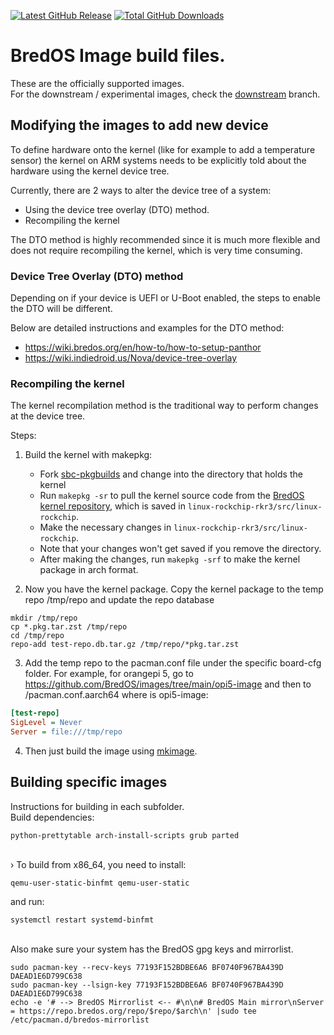 
[![Latest GitHub Release](https://img.shields.io/github/release/BredOS/images.svg?label=Latest%20Release)](https://github.com/BredOS/images/releases/latest)
[![Total GitHub Downloads](https://img.shields.io/github/downloads/BredOS/images/total.svg?&color=E95420&label=Total%20Downloads)](https://github.com/BredOS/images/releases)

# BredOS Image build files.

These are the officially supported images.</br>
For the downstream / experimental images, check the [downstream](https://github.com/BredOS/images/tree/downstream) branch.</br>

## Modifying the images to add new device
To define hardware onto the kernel (like for example to add a temperature sensor) the kernel on ARM systems needs to be explicitly told about the hardware using the kernel device tree.

Currently, there are 2 ways to alter the device tree of a system:
 - Using the device tree overlay (DTO) method.
 - Recompiling the kernel

The DTO method is highly recommended since it is much more flexible and does not require recompiling the kernel, which is very time consuming.

### Device Tree Overlay (DTO) method
Depending on if your device is UEFI or U-Boot enabled, the steps to enable the DTO will be different.

Below are detailed instructions and examples for the DTO method:
 - https://wiki.bredos.org/en/how-to/how-to-setup-panthor
 - https://wiki.indiedroid.us/Nova/device-tree-overlay


### Recompiling the kernel
The kernel recompilation method is the traditional way to perform changes at the device tree.

Steps:
1. Build the kernel with makepkg:
    - Fork [sbc-pkgbuilds](https://github.com/BredOS/sbc-pkgbuilds/tree/main) and change into the directory that holds the kernel
    - Run `makepkg -sr` to pull the kernel source code from the [BredOS kernel repository](https://github.com/BredOS/linux-rockchip), which is saved in `linux-rockchip-rkr3/src/linux-rockchip`.
    - Make the necessary changes in `linux-rockchip-rkr3/src/linux-rockchip`.
    - Note that your changes won't get saved if you remove the directory.
    - After making the changes, run `makepkg -srf` to make the kernel package in arch format.

2. Now you have the kernel package. Copy the kernel package to the temp repo /tmp/repo and update the repo database
```
mkdir /tmp/repo
cp *.pkg.tar.zst /tmp/repo
cd /tmp/repo
repo-add test-repo.db.tar.gz /tmp/repo/*pkg.tar.zst
```

3. Add the temp repo to the pacman.conf file under the specific board-cfg folder. For example, for orangepi 5, go to https://github.com/BredOS/images/tree/main/opi5-image and
then to <board-cfg>/pacman.conf.aarch64 where <board-cfg> is opi5-image:
```ini
[test-repo]
SigLevel = Never
Server = file:///tmp/repo
```

4. Then just build the image using [mkimage](https://github.com/BredOS/mkimage).

## Building specific images
Instructions for building in each subfolder.</br>
Build dependencies:
```
python-prettytable arch-install-scripts grub parted
```
</br>
› To build from x86_64, you need to install:

```
qemu-user-static-binfmt qemu-user-static
```

and run:
```
systemctl restart systemd-binfmt
```

</br>
Also make sure your system has the BredOS gpg keys and mirrorlist.

```
sudo pacman-key --recv-keys 77193F152BDBE6A6 BF0740F967BA439D DAEAD1E6D799C638
sudo pacman-key --lsign-key 77193F152BDBE6A6 BF0740F967BA439D DAEAD1E6D799C638
echo -e '# --> BredOS Mirrorlist <-- #\n\n# BredOS Main mirror\nServer = https://repo.bredos.org/repo/$repo/$arch\n' |sudo tee /etc/pacman.d/bredos-mirrorlist
```
